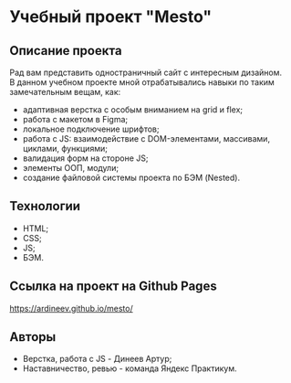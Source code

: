 # Учебный проект "Mesto"
## Описание проекта
Рад вам представить одностраничный сайт с интересным дизайном.  
В данном учебном проекте мной отрабатывались навыки по таким замечательным вещам, как:
* адаптивная верстка с особым вниманием на grid и flex;
* работа с макетом в Figma;
* локальное подключение шрифтов;
* работа с JS: взаимодействие с DOM-элементами, массивами, циклами, функциями;
* валидация форм на стороне JS;
* элементы ООП, модули;
* создание файловой системы проекта по БЭМ (Nested).
  

## Технологии
* HTML;
* CSS;
* JS;
* БЭМ.
## Ссылка на проект на Github Pages
https://ardineev.github.io/mesto/
## Авторы
* Верстка, работа с JS - Динеев Артур;
* Наставничество, ревью - команда Яндекс Практикум.